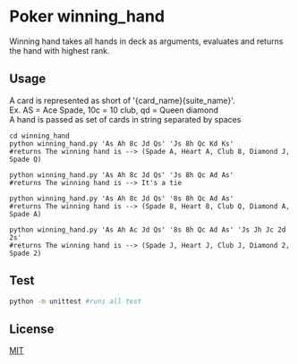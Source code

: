# Poker winning_hand

Winning hand takes all hands in deck as arguments, 
evaluates and returns the hand with highest rank. 

## Usage
A card is represented as short of '{card_name}{suite_name}'.  
Ex. AS = Ace Spade, 10c = 10 club, qd = Queen diamond  
A hand is passed as set of cards in string separated by spaces

```shell
cd winning_hand
python winning_hand.py 'As Ah 8c Jd Qs' 'Js 8h Qc Kd Ks' 
#returns The winning hand is --> (Spade A, Heart A, Club 8, Diamond J, Spade Q)

python winning_hand.py 'As Ah 8c Jd Qs' 'Js 8h Qc Ad As'
#returns The winning hand is --> It's a tie

python winning_hand.py 'As Ah 8c Jd Qs' '8s 8h Qc Ad As'
#returns The winning hand is --> (Spade 8, Heart 8, Club Q, Diamond A, Spade A)

python winning_hand.py 'As Ah Ac Jd Qs' '8s 8h Qc Ad As' 'Js Jh Jc 2d 2s'
#returns The winning hand is --> (Spade J, Heart J, Club J, Diamond 2, Spade 2)
```

## Test

```bash
python -m unittest #runs all test
```

## License
[MIT](https://choosealicense.com/licenses/mit/)